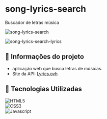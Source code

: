 # song-lyrics-search
 Buscador de letras música

![song-lyrics-search](https://user-images.githubusercontent.com/91050670/180845839-58d1ad83-0383-46d5-be71-7f1ada9125c5.png)

![song-lyrics-search-lyrics](https://user-images.githubusercontent.com/91050670/180846108-f056169d-ba0b-4518-942d-6e6ace3403c1.png)

## :rocket: Informações do projeto

- aplicação web que busca letras de músicas.
- Site da API: [Lyrics.ovh](https://lyrics.ovh/)

## :wrench: Tecnologias Utilizadas
<div>

![HTML5](https://img.shields.io/badge/html5-%23E34F26.svg?style=for-the-badge&logo=html5&logoColor=white)
</br>
![CSS3](https://img.shields.io/badge/css3-%231572B6.svg?style=for-the-badge&logo=css3&logoColor=white)
</br>
![Javascript](https://img.shields.io/badge/JavaScript-F7DF1E?style=for-the-badge&logo=javascript&logoColor=black)

</div>
